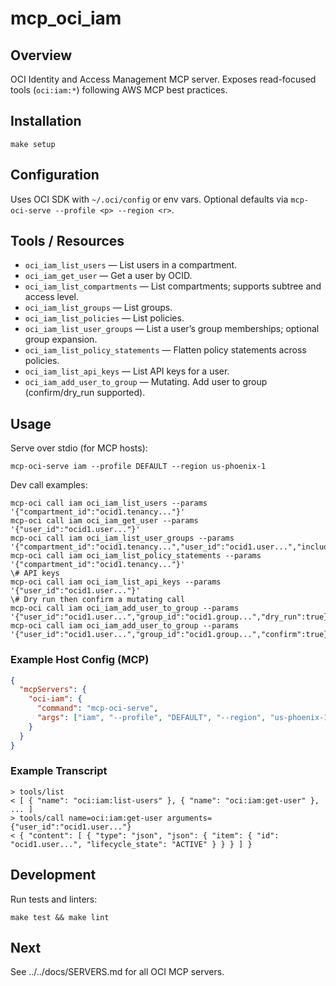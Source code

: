 # mcp_oci_iam

## Overview
OCI Identity and Access Management MCP server. Exposes read-focused tools (`oci:iam:*`) following AWS MCP best practices.

## Installation
```
make setup
```

## Configuration
Uses OCI SDK with `~/.oci/config` or env vars. Optional defaults via `mcp-oci-serve --profile <p> --region <r>`.

## Tools / Resources
- `oci_iam_list_users` — List users in a compartment.
- `oci_iam_get_user` — Get a user by OCID.
- `oci_iam_list_compartments` — List compartments; supports subtree and access level.
- `oci_iam_list_groups` — List groups.
- `oci_iam_list_policies` — List policies.
 - `oci_iam_list_user_groups` — List a user’s group memberships; optional group expansion.
 - `oci_iam_list_policy_statements` — Flatten policy statements across policies.
 - `oci_iam_list_api_keys` — List API keys for a user.
 - `oci_iam_add_user_to_group` — Mutating. Add user to group (confirm/dry_run supported).

## Usage
Serve over stdio (for MCP hosts):
```
mcp-oci-serve iam --profile DEFAULT --region us-phoenix-1
```
Dev call examples:
```
mcp-oci call iam oci_iam_list_users --params '{"compartment_id":"ocid1.tenancy..."}'
mcp-oci call iam oci_iam_get_user --params '{"user_id":"ocid1.user..."}'
mcp-oci call iam oci_iam_list_user_groups --params '{"compartment_id":"ocid1.tenancy...","user_id":"ocid1.user...","include_groups":true}'
mcp-oci call iam oci_iam_list_policy_statements --params '{"compartment_id":"ocid1.tenancy..."}'
\# API keys
mcp-oci call iam oci_iam_list_api_keys --params '{"user_id":"ocid1.user..."}'
\# Dry run then confirm a mutating call
mcp-oci call iam oci_iam_add_user_to_group --params '{"user_id":"ocid1.user...","group_id":"ocid1.group...","dry_run":true}'
mcp-oci call iam oci_iam_add_user_to_group --params '{"user_id":"ocid1.user...","group_id":"ocid1.group...","confirm":true}'
```

### Example Host Config (MCP)
```json
{
  "mcpServers": {
    "oci-iam": {
      "command": "mcp-oci-serve",
      "args": ["iam", "--profile", "DEFAULT", "--region", "us-phoenix-1", "--log-level", "INFO"]
    }
  }
}
```

### Example Transcript
```
> tools/list
< [ { "name": "oci:iam:list-users" }, { "name": "oci:iam:get-user" }, ... ]
> tools/call name=oci:iam:get-user arguments={"user_id":"ocid1.user..."}
< { "content": [ { "type": "json", "json": { "item": { "id": "ocid1.user...", "lifecycle_state": "ACTIVE" } } } ] }
```

## Development
Run tests and linters:
```
make test && make lint
```

## Next
See ../../docs/SERVERS.md for all OCI MCP servers.
